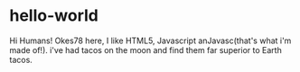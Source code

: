 # hello-world

Hi Humans!
Okes78 here, I like HTML5, Javascript anJavasc(that's what i'm made of!).
i've had tacos on the moon and find them far superior to Earth tacos. 
